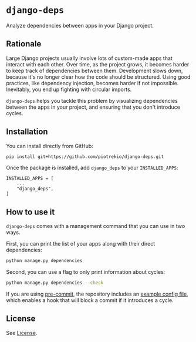 # `django-deps`

Analyze dependencies between apps in your Django project.


## Rationale

Large Django projects usually involve lots of custom-made apps that interact with each other.
Over time, as the project grows, it becomes harder to keep track of dependencies between
them. Development slows down, because it's no longer clear how the code should be
structured. Using good practices, like dependency injection, becomes harder if not
impossible. Inevitably, you end up fighting with circular imports.

`django-deps` helps you tackle this problem by visualizing dependencies between the apps in
your project, and ensuring that you don't introduce cycles.


## Installation

You can install directly from GitHub:

```bash
pip install git+https://github.com/piotrekio/django-deps.git
```

Once the package is installed, add `django_deps` to your `INSTALLED_APPS`:

```
INSTALLED_APPS = [
    ...
    "django_deps",
]
```


## How to use it

`django-deps` comes with a management command that you can use in two ways.

First, you can print the list of your apps along with their direct dependencies:

```bash
python manage.py dependencies
```

Second, you can use a flag to only print information about cycles:

```bash
python manage.py dependencies --check
```

If you are using [pre-commit](https://pre-commit.com/), the repository includes
an [example config file](pre-commit-config.yaml.example), which enables a hook that will
block a commit if it introduces a cycle.


## License

See [License](LICENSE).
